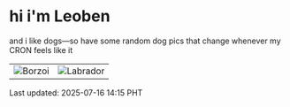 # hi i'm Leoben

and i like dogs—so have some random dog pics that change whenever my CRON feels like it

|  |  |
|--------|----------|
| ![Borzoi](https://random-dog-vercel.vercel.app/api/random-borzoi?v=1752646505) | ![Labrador](https://random-dog-vercel.vercel.app/api/random-labrador?v=1752646505) |

Last updated: 2025-07-16 14:15 PHT
